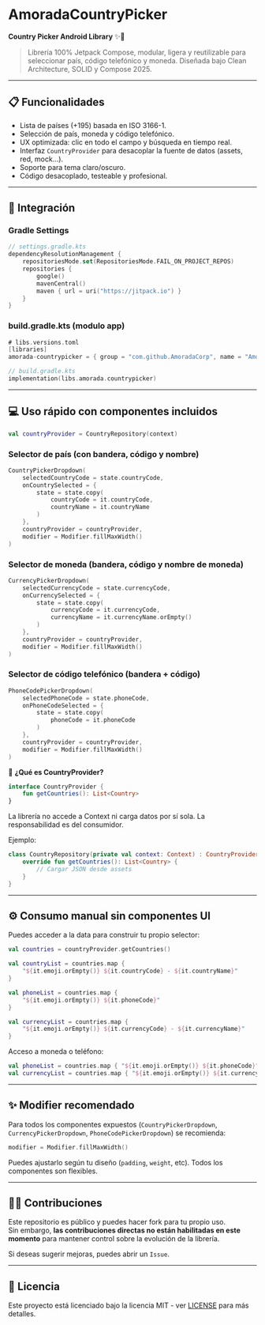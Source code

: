 # AmoradaCountryPicker

**Country Picker Android Library** ✨🚀

> Librería 100% Jetpack Compose, modular, ligera y reutilizable para seleccionar país, código telefónico y moneda. Diseñada bajo Clean Architecture, SOLID y Compose 2025.

---

## 📋 Funcionalidades

- Lista de países (+195) basada en ISO 3166-1.
- Selección de país, moneda y código telefónico.
- UX optimizada: clic en todo el campo y búsqueda en tiempo real.
- Interfaz `CountryProvider` para desacoplar la fuente de datos (assets, red, mock...).
- Soporte para tema claro/oscuro.
- Código desacoplado, testeable y profesional.

---

## 🚀 Integración

### Gradle Settings

```kotlin
// settings.gradle.kts
dependencyResolutionManagement {
    repositoriesMode.set(RepositoriesMode.FAIL_ON_PROJECT_REPOS)
    repositories {
        google()
        mavenCentral()
        maven { url = uri("https://jitpack.io") }
    }
}

```

### build.gradle.kts (modulo app)

```kotlin
# libs.versions.toml
[libraries]
amorada-countrypicker = { group = "com.github.AmoradaCorp", name = "AmoradaCountryPicker", version = "v1.4.0" }

```

```kotlin
// build.gradle.kts
implementation(libs.amorada.countrypicker)
```

---

## 💻 Uso rápido con componentes incluidos
```kotlin
val countryProvider = CountryRepository(context)
```

### Selector de país (con bandera, código y nombre)

```kotlin
CountryPickerDropdown(
    selectedCountryCode = state.countryCode,
    onCountrySelected = {
        state = state.copy(
            countryCode = it.countryCode,
            countryName = it.countryName
        )
    },
    countryProvider = countryProvider,
    modifier = Modifier.fillMaxWidth()
)

```

### Selector de moneda (bandera, código y nombre de moneda)

```kotlin
CurrencyPickerDropdown(
    selectedCurrencyCode = state.currencyCode,
    onCurrencySelected = {
        state = state.copy(
            currencyCode = it.currencyCode,
            currencyName = it.currencyName.orEmpty()
        )
    },
    countryProvider = countryProvider,
    modifier = Modifier.fillMaxWidth()
)

```

### Selector de código telefónico (bandera + código)

```kotlin
PhoneCodePickerDropdown(
    selectedPhoneCode = state.phoneCode,
    onPhoneCodeSelected = {
        state = state.copy(
            phoneCode = it.phoneCode
        )
    },
    countryProvider = countryProvider,
    modifier = Modifier.fillMaxWidth()
)


```

📝 **¿Qué es CountryProvider?**
```kotlin
interface CountryProvider {
    fun getCountries(): List<Country>
}
```
La librería no accede a Context ni carga datos por sí sola. La responsabilidad es del consumidor.

Ejemplo:
```kotlin
class CountryRepository(private val context: Context) : CountryProvider {
    override fun getCountries(): List<Country> {
        // Cargar JSON desde assets
    }
}

```

---

## ⚙️ Consumo manual sin componentes UI

Puedes acceder a la data para construir tu propio selector:

```kotlin
val countries = countryProvider.getCountries()

val countryList = countries.map {
    "${it.emoji.orEmpty()} ${it.countryCode} - ${it.countryName}"
}

val phoneList = countries.map {
    "${it.emoji.orEmpty()} ${it.phoneCode}"
}

val currencyList = countries.map {
    "${it.emoji.orEmpty()} ${it.currencyCode} - ${it.currencyName}"
}

```

Acceso a moneda o teléfono:

```kotlin
val phoneList = countries.map { "${it.emoji.orEmpty()} ${it.phoneCode}" }
val currencyList = countries.map { "${it.emoji.orEmpty()} ${it.currencyCode} - ${it.currencyName}" }
```

---

## ✨ Modifier recomendado

Para todos los componentes expuestos (`CountryPickerDropdown`, `CurrencyPickerDropdown`, `PhoneCodePickerDropdown`) se recomienda:

```kotlin
modifier = Modifier.fillMaxWidth()
```

Puedes ajustarlo según tu diseño (`padding`, `weight`, etc). Todos los componentes son flexibles.

---


## 🙋‍♂️ Contribuciones

Este repositorio es público y puedes hacer fork para tu propio uso.  
Sin embargo, **las contribuciones directas no están habilitadas en este momento** para mantener control sobre la evolución de la librería.

Si deseas sugerir mejoras, puedes abrir un `Issue`.

---

## 📜 Licencia

Este proyecto está licenciado bajo la licencia MIT - ver [LICENSE](LICENSE) para más detalles.
